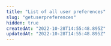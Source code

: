 ```yaml
---
title: "List of all user preferences"
slug: "getuserpreferences"
hidden: true
createdAt: "2022-10-28T14:55:48.895Z"
updatedAt: "2022-10-28T14:55:48.895Z"
---
```

